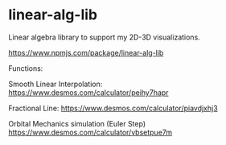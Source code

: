 # linear-alg-lib
Linear algebra library to support my 2D-3D visualizations.

https://www.npmjs.com/package/linear-alg-lib

Functions:

Smooth Linear Interpolation:
https://www.desmos.com/calculator/peihy7hapr


Fractional Line:
https://www.desmos.com/calculator/piavdjxhj3

Orbital Mechanics simulation (Euler Step)
https://www.desmos.com/calculator/vbsetpue7m
